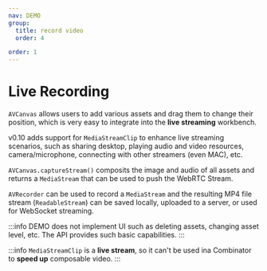 ```yaml
---
nav: DEMO
group:
  title: record video
  order: 4

order: 1
---
```


# Live Recording

`AVCanvas` allows users to add various assets and drag them to change their position, which is very easy to integrate into the **live streaming** workbench.

v0.10 adds support for `MediaStreamClip` to enhance live streaming scenarios, such as sharing desktop, playing audio and video resources, camera/microphone, connecting with other streamers (even MAC), etc.

`AVCanvas.captureStream()` composits the image and audio of all assets and returns a `MediaStream` that can be used to push the WebRTC Stream.

`AVRecorder` can be used to record a `MediaStream` and the resulting MP4 file stream (`ReadableStream`) can be saved locally, uploaded to a server, or used for WebSocket streaming.

<code src="./recorder-avcanvas.tsx"></code>

:::info
DEMO does not implement UI such as deleting assets, changing asset level, etc. The API provides such basic capabilities.
:::

:::info
`MediaStreamClip` is a **live stream**, so it can't be used ina Combinator to **speed up** composable video.
:::

